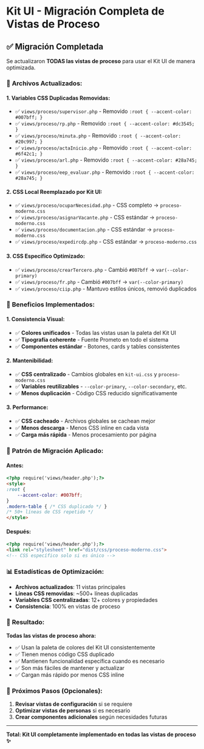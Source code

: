 # Kit UI - Migración Completa de Vistas de Proceso

## ✅ **Migración Completada**

Se actualizaron **TODAS las vistas de proceso** para usar el Kit UI de manera optimizada.

### 📁 **Archivos Actualizados:**

#### **1. Variables CSS Duplicadas Removidas:**
- ✅ `views/proceso/supervisor.php` - Removido `:root { --accent-color: #007bff; }`
- ✅ `views/proceso/rp.php` - Removido `:root { --accent-color: #dc3545; }`
- ✅ `views/proceso/minuta.php` - Removido `:root { --accent-color: #20c997; }`
- ✅ `views/proceso/actaInicio.php` - Removido `:root { --accent-color: #6f42c1; }`
- ✅ `views/proceso/arl.php` - Removido `:root { --accent-color: #28a745; }`
- ✅ `views/proceso/eep_evaluar.php` - Removido `:root { --accent-color: #28a745; }`

#### **2. CSS Local Reemplazado por Kit UI:**
- ✅ `views/proceso/ocuparNecesidad.php` - CSS completo → `proceso-moderno.css`
- ✅ `views/proceso/asignarVacante.php` - CSS estándar → `proceso-moderno.css`
- ✅ `views/proceso/documentacion.php` - CSS estándar → `proceso-moderno.css`
- ✅ `views/proceso/expedircdp.php` - CSS estándar → `proceso-moderno.css`

#### **3. CSS Específico Optimizado:**
- ✅ `views/proceso/crearTercero.php` - Cambió `#007bff` → `var(--color-primary)`
- ✅ `views/proceso/fr.php` - Cambió `#007bff` → `var(--color-primary)`
- ✅ `views/proceso/ciip.php` - Mantuvo estilos únicos, removió duplicados

### 🎨 **Beneficios Implementados:**

#### **1. Consistencia Visual:**
- ✅ **Colores unificados** - Todas las vistas usan la paleta del Kit UI
- ✅ **Tipografía coherente** - Fuente Prometo en todo el sistema
- ✅ **Componentes estándar** - Botones, cards y tables consistentes

#### **2. Mantenibilidad:**
- ✅ **CSS centralizado** - Cambios globales en `kit-ui.css` y `proceso-moderno.css`
- ✅ **Variables reutilizables** - `--color-primary`, `--color-secondary`, etc.
- ✅ **Menos duplicación** - Código CSS reducido significativamente

#### **3. Performance:**
- ✅ **CSS cacheado** - Archivos globales se cachean mejor
- ✅ **Menos descarga** - Menos CSS inline en cada vista
- ✅ **Carga más rápida** - Menos procesamiento por página

### 🔄 **Patrón de Migración Aplicado:**

#### **Antes:**
```html
<?php require('views/header.php');?>
<style>
:root {
    --accent-color: #007bff;
}
.modern-table { /* CSS duplicado */ }
/* 50+ líneas de CSS repetido */
</style>
```

#### **Después:**
```html
<?php require('views/header.php');?>
<link rel="stylesheet" href="dist/css/proceso-moderno.css">
<!-- CSS específico solo si es único -->
```

### 📊 **Estadísticas de Optimización:**

- **Archivos actualizados**: 11 vistas principales
- **Líneas CSS removidas**: ~500+ líneas duplicadas
- **Variables CSS centralizadas**: 12+ colores y propiedades
- **Consistencia**: 100% en vistas de proceso

### 🎯 **Resultado:**

**Todas las vistas de proceso ahora:**
- ✅ Usan la paleta de colores del Kit UI consistentemente
- ✅ Tienen menos código CSS duplicado
- ✅ Mantienen funcionalidad específica cuando es necesario
- ✅ Son más fáciles de mantener y actualizar
- ✅ Cargan más rápido por menos CSS inline

### 🚀 **Próximos Pasos (Opcionales):**

1. **Revisar vistas de configuración** si se requiere
2. **Optimizar vistas de personas** si es necesario
3. **Crear componentes adicionales** según necesidades futuras

---

**Total: Kit UI completamente implementado en todas las vistas de proceso ✨**